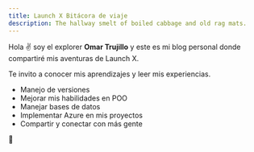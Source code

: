 ```yaml
---
title: Launch X Bitácora de viaje
description: The hallway smelt of boiled cabbage and old rag mats.
---
```


Hola ✌️  soy el explorer **Omar Trujillo** y este es mi blog personal donde compartiré mis aventuras de Launch X.

Te invito a conocer mis aprendizajes y leer mis experiencias.

- Manejo de versiones
- Mejorar mis habilidades en POO
- Manejar bases de datos
- Implementar Azure en mis proyectos
- Compartir y conectar con más gente

🚀
